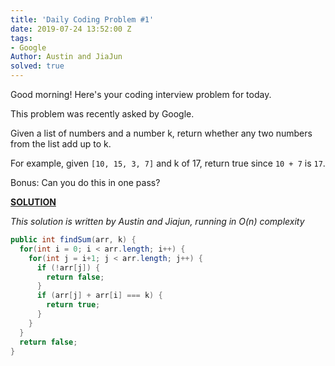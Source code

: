 ```yaml
---
title: 'Daily Coding Problem #1'
date: 2019-07-24 13:52:00 Z
tags:
- Google
Author: Austin and JiaJun
solved: true
---
```


Good morning! Here's your coding interview problem for today.

This problem was recently asked by Google.

Given a list of numbers and a number k, return whether any two numbers from the list add up to k.

For example, given `[10, 15, 3, 7]` and k of 17, return true since `10 + 7` is `17`.

Bonus: Can you do this in one pass?

**<u>SOLUTION</u>**

*This solution is written by Austin and Jiajun, running in O(n) complexity*

```java
public int findSum(arr, k) {
  for(int i = 0; i < arr.length; i++) {
    for(int j = i+1; j < arr.length; j++) {
      if (!arr[j]) {
        return false;
      }
      if (arr[j] + arr[i] === k) { 
      	return true;
      }
    }
  }
  return false;
}
```





